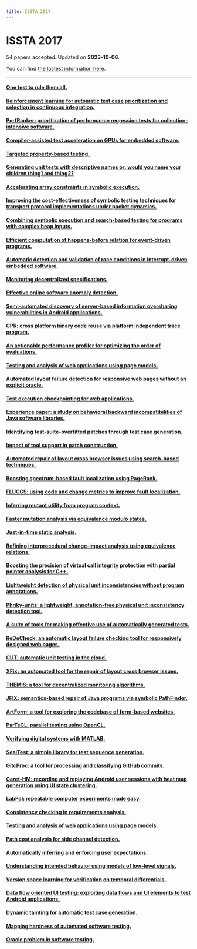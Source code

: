 ```yaml
---
title: ISSTA 2017
---
```


# ISSTA 2017

54 papers accepted. Updated on **2023-10-06**.



You can find [the lastest information here](https://dblp.org/db/conf/issta/issta2017.html).

---

#### [One test to rule them all.](https://doi.org/10.1145/3092703.3092704)

#### [Reinforcement learning for automatic test case prioritization and selection in continuous integration.](https://doi.org/10.1145/3092703.3092709)

#### [PerfRanker: prioritization of performance regression tests for collection-intensive software.](https://doi.org/10.1145/3092703.3092725)

#### [Compiler-assisted test acceleration on GPUs for embedded software.](https://doi.org/10.1145/3092703.3092720)

#### [Targeted property-based testing.](https://doi.org/10.1145/3092703.3092711)

#### [Generating unit tests with descriptive names or: would you name your children thing1 and thing2?](https://doi.org/10.1145/3092703.3092727)

#### [Accelerating array constraints in symbolic execution.](https://doi.org/10.1145/3092703.3092728)

#### [Improving the cost-effectiveness of symbolic testing techniques for transport protocol implementations under packet dynamics.](https://doi.org/10.1145/3092703.3092706)

#### [Combining symbolic execution and search-based testing for programs with complex heap inputs.](https://doi.org/10.1145/3092703.3092715)

#### [Efficient computation of happens-before relation for event-driven programs.](https://doi.org/10.1145/3092703.3092733)

#### [Automatic detection and validation of race conditions in interrupt-driven embedded software.](https://doi.org/10.1145/3092703.3092724)

#### [Monitoring decentralized specifications.](https://doi.org/10.1145/3092703.3092723)

#### [Effective online software anomaly detection.](https://doi.org/10.1145/3092703.3092730)

#### [Semi-automated discovery of server-based information oversharing vulnerabilities in Android applications.](https://doi.org/10.1145/3092703.3092708)

#### [CPR: cross platform binary code reuse via platform independent trace program.](https://doi.org/10.1145/3092703.3092707)

#### [An actionable performance profiler for optimizing the order of evaluations.](https://doi.org/10.1145/3092703.3092716)

#### [Testing and analysis of web applications using page models.](https://doi.org/10.1145/3092703.3092734)

#### [Automated layout failure detection for responsive web pages without an explicit oracle.](https://doi.org/10.1145/3092703.3092712)

#### [Test execution checkpointing for web applications.](https://doi.org/10.1145/3092703.3092710)

#### [Experience paper: a study on behavioral backward incompatibilities of Java software libraries.](https://doi.org/10.1145/3092703.3092721)

#### [Identifying test-suite-overfitted patches through test case generation.](https://doi.org/10.1145/3092703.3092718)

#### [Impact of tool support in patch construction.](https://doi.org/10.1145/3092703.3092713)

#### [Automated repair of layout cross browser issues using search-based techniques.](https://doi.org/10.1145/3092703.3092726)

#### [Boosting spectrum-based fault localization using PageRank.](https://doi.org/10.1145/3092703.3092731)

#### [FLUCCS: using code and change metrics to improve fault localization.](https://doi.org/10.1145/3092703.3092717)

#### [Inferring mutant utility from program context.](https://doi.org/10.1145/3092703.3092732)

#### [Faster mutation analysis via equivalence modulo states.](https://doi.org/10.1145/3092703.3092714)

#### [Just-in-time static analysis.](https://doi.org/10.1145/3092703.3092705)

#### [Refining interprocedural change-impact analysis using equivalence relations.](https://doi.org/10.1145/3092703.3092719)

#### [Boosting the precision of virtual call integrity protection with partial pointer analysis for C++.](https://doi.org/10.1145/3092703.3092729)

#### [Lightweight detection of physical unit inconsistencies without program annotations.](https://doi.org/10.1145/3092703.3092722)

#### [Phriky-units: a lightweight, annotation-free physical unit inconsistency detection tool.](https://doi.org/10.1145/3092703.3098219)

#### [A suite of tools for making effective use of automatically generated tests.](https://doi.org/10.1145/3092703.3098220)

#### [ReDeCheck: an automatic layout failure checking tool for responsively designed web pages.](https://doi.org/10.1145/3092703.3098221)

#### [CUT: automatic unit testing in the cloud.](https://doi.org/10.1145/3092703.3098222)

#### [XFix: an automated tool for the repair of layout cross browser issues.](https://doi.org/10.1145/3092703.3098223)

#### [THEMIS: a tool for decentralized monitoring algorithms.](https://doi.org/10.1145/3092703.3098224)

#### [JFIX: semantics-based repair of Java programs via symbolic PathFinder.](https://doi.org/10.1145/3092703.3098225)

#### [ArtForm: a tool for exploring the codebase of form-based websites.](https://doi.org/10.1145/3092703.3098226)

#### [ParTeCL: parallel testing using OpenCL.](https://doi.org/10.1145/3092703.3098227)

#### [Verifying digital systems with MATLAB.](https://doi.org/10.1145/3092703.3098228)

#### [SealTest: a simple library for test sequence generation.](https://doi.org/10.1145/3092703.3098229)

#### [GitcProc: a tool for processing and classifying GitHub commits.](https://doi.org/10.1145/3092703.3098230)

#### [Caret-HM: recording and replaying Android user sessions with heat map generation using UI state clustering.](https://doi.org/10.1145/3092703.3098231)

#### [LabPal: repeatable computer experiments made easy.](https://doi.org/10.1145/3092703.3098232)

#### [Consistency checking in requirements analysis.](https://doi.org/10.1145/3092703.3098239)

#### [Testing and analysis of web applications using page models.](https://doi.org/10.1145/3092703.3098240)

#### [Path cost analysis for side channel detection.](https://doi.org/10.1145/3092703.3098242)

#### [Automatically inferring and enforcing user expectations.](https://doi.org/10.1145/3092703.3098236)

#### [Understanding intended behavior using models of low-level signals.](https://doi.org/10.1145/3092703.3098237)

#### [Version space learning for verification on temporal differentials.](https://doi.org/10.1145/3092703.3098238)

#### [Data flow oriented UI testing: exploiting data flows and UI elements to test Android applications.](https://doi.org/10.1145/3092703.3098234)

#### [Dynamic tainting for automatic test case generation.](https://doi.org/10.1145/3092703.3098233)

#### [Mapping hardness of automated software testing.](https://doi.org/10.1145/3092703.3098241)

#### [Oracle problem in software testing.](https://doi.org/10.1145/3092703.3098235)

